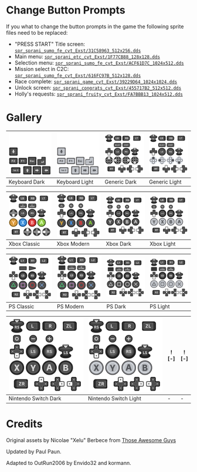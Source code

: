 # Change Button Prompts

If you what to change the button prompts in the game the following sprite files need to be replaced:

- "PRESS START" Title screen: [`spr_sprani_sumo_fe_cvt_Exst/31C58963_512x256.dds`](/Original%20(PC)/Original%20(Tweaks%20dumps)/spr_sprani_sumo_fe_cvt_Exst/31C58963_512x256.png)
- Main menu: [`spr_sprani_etc_cvt_Exst/1F77CB88_128x128.dds`](/Original%20(PC)/Original%20(Tweaks%20dumps)/spr_sprani_etc_cvt_Exst/1F77CB88_128x128.png)
- Selection menu: [`spr_sprani_sumo_fe_cvt_Exst/ACF61D7C_1024x512.dds`](/Original%20(PC)/Original%20(Tweaks%20dumps)/spr_sprani_sumo_fe_cvt_Exst/ACF61D7C_1024x512.png)
- Mission select in C2C: [`spr_sprani_sumo_fe_cvt_Exst/616FC97B_512x128.dds`](/Original%20(PC)/Original%20(Tweaks%20dumps)/spr_sprani_sumo_fe_cvt_Exst/616FC97B_512x128.png)
- Race complete: [`spr_sprani_game_cvt_Exst/39229D64_1024x1024.dds`](/Original%20(PC)/Original%20(Tweaks%20dumps)/spr_sprani_game_cvt_Exst/39229D64_1024x1024.png)
- Unlock screen: [`spr_sprani_congrats_cvt_Exst/455717B2_512x512.dds`](/Original%20(PC)/Original%20(Tweaks%20dumps)/spr_sprani_congrats_cvt_Exst/455717B2_512x512.png)
- Holly's requests: [`spr_sprani_fruity_cvt_Exst/FA7BBB13_1024x512.dds`](/Original%20(PC)/Original%20(Tweaks%20dumps)/spr_sprani_fruity_cvt_Exst/FA7BBB13_1024x512.png)

# Gallery

|![Keyboard Dark](/Remakes%20and%20Reskins/UI/Button%20Prompts/Gallery/keys-dark.png)|![Keyboard Light](/Remakes%20and%20Reskins/UI/Button%20Prompts/Gallery/keys-light.png)|![Generic Dark](/Remakes%20and%20Reskins/UI/Button%20Prompts/Gallery/generic-dark.png)|![Generic Light](/Remakes%20and%20Reskins/UI/Button%20Prompts/Gallery/generic-light.png)|
|---|---|---|---|
|Keyboard Dark|Keyboard Light|Generic Dark|Generic Light|

|![Xbox Classic](/Remakes%20and%20Reskins/UI/Button%20Prompts/Gallery/xb-classic.png)|![Xbox Modern](/Remakes%20and%20Reskins/UI/Button%20Prompts/Gallery/xb-modern.png)|![Xbox Dark](/Remakes%20and%20Reskins/UI/Button%20Prompts/Gallery/xb-dark.png)|![Xbox Light](/Remakes%20and%20Reskins/UI/Button%20Prompts/Gallery/xb-light.png)|
|---|---|---|---|
|Xbox Classic|Xbox Modern|Xbox Dark|Xbox Light|

|![PS Classic](/Remakes%20and%20Reskins/UI/Button%20Prompts/Gallery/ps-classic.png)|![PS Modern](/Remakes%20and%20Reskins/UI/Button%20Prompts/Gallery/ps-modern.png)|![PS Dark](/Remakes%20and%20Reskins/UI/Button%20Prompts/Gallery/ps-dark.png)|![PS Light](/Remakes%20and%20Reskins/UI/Button%20Prompts/Gallery/ps-light.png)|
|---|---|---|---|
|PS Classic|PS Modern|PS Dark|PS Light|

|![Nintendo Dark](/Remakes%20and%20Reskins/UI/Button%20Prompts/Gallery/switch-dark.png)|![Nintendo Light](/Remakes%20and%20Reskins/UI/Button%20Prompts/Gallery/switch-light.png)|![-]|![-]|
|---|---|---|---|
|Nintendo Switch Dark|Nintendo Switch Light|-|-|

# Credits

Original assets by Nicolae "Xelu" Berbece from [Those Awesome Guys](https://thoseawesomeguys.com/prompts/)

Updated by Paul Paun.

Adapted to OutRun2006 by Envido32 and kormann.